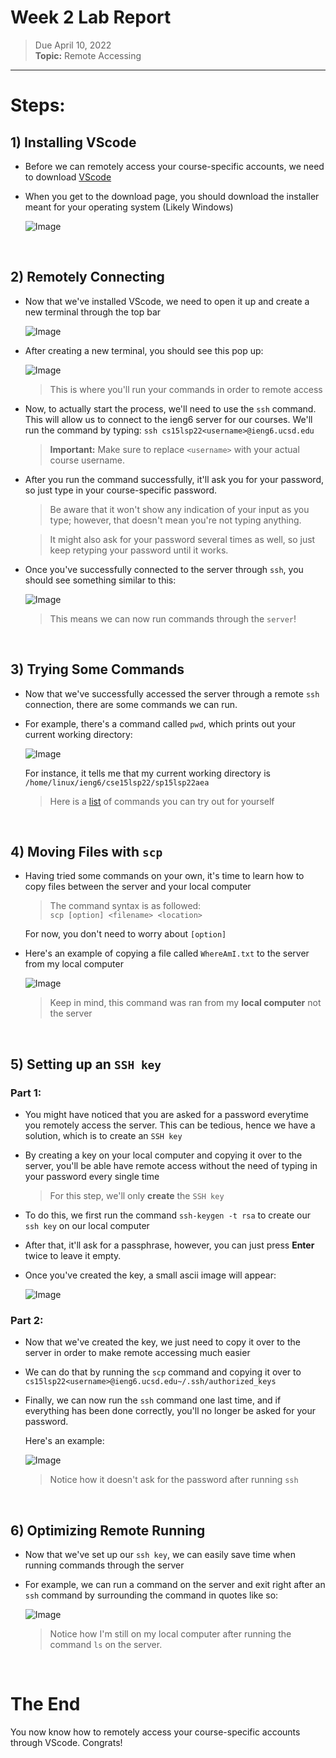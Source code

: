 # Week 2 Lab Report

> Due April 10, 2022 <br>
**Topic:** Remote Accessing

---
# **Steps:**

## **1)** Installing VScode

* Before we can remotely access your course-specific accounts, we need to download [VScode](https://code.visualstudio.com/download)
* When you get to the download page, you should download the installer meant for your operating system (Likely Windows)

    ![Image](Images/downloadVSC.png)


&nbsp;
## **2)** Remotely Connecting

* Now that we've installed VScode, we need to open it up and create a new terminal through the top bar

    ![Image](Images/newTerminal.png)

* After creating a new terminal, you should see this pop up:

    ![Image](Images/terminal.png) 
    > This is where you'll run your commands in order to remote access

* Now, to actually start the process, we'll need to use the `ssh` command.
    This will allow us to connect to the ieng6 server for our courses. We'll run the command by typing:
    `ssh cs15lsp22<username>@ieng6.ucsd.edu`
    
    > **Important:** Make sure to replace `<username>` with your actual course username.

* After you run the command successfully, it'll ask you for your password, so just type in your course-specific password.
    
    > Be aware that it won't show any indication of your input as you type; however, that doesn't mean you're not typing anything.

    > It might also ask for your password several times as well, so just keep retyping your password until it works.

* Once you've successfully connected to the server through `ssh`, you should see something similar to this:

    ![Image](Images/sshConnection.png) 
    > This means we can now run commands through the `server`!


&nbsp;
## **3)** Trying Some Commands

* Now that we've successfully accessed the server through a remote `ssh` connection, there are some commands we can run.

* For example, there's a command called `pwd`, which prints out your current working directory:

    ![Image](Images/pwdCommand.png)

    For instance, it tells me that my current working directory is `/home/linux/ieng6/cse15lsp22/sp15lsp22aea`
    
    > Here is a [list](http://mally.stanford.edu/~sr/computing/basic-unix.html) of commands you can try out for yourself


&nbsp;
## **4)** Moving Files with `scp`

* Having tried some commands on your own, it's time to learn how to copy files between the server and your local computer

    > The command syntax is as followed: <br> `scp [option] <filename> <location>`

    For now, you don't need to worry about `[option]`

* Here's an example of copying a file called `WhereAmI.txt` to the server from my local computer 

    ![Image](Images/scpCommand.png)

    > Keep in mind, this command was ran from my **local computer** not the server




&nbsp;
## **5)** Setting up an `SSH key`

### Part 1:

* You might have noticed that you are asked for a password everytime you remotely access the server. This can be tedious, hence we have a solution, which is to create an `SSH key`
* By creating a key on your local computer and copying it over to the server, you'll be able have remote access without the need of typing in your password every single time

    > For this step, we'll only **create** the `SSH key`

* To do this, we first run the command `ssh-keygen -t rsa` to create our `ssh key` on our local computer

* After that, it'll ask for a passphrase, however, you can just press **Enter** twice to leave it empty.

* Once you've created the key, a small ascii image will appear:

    ![Image](Images/sshKeyGenP1.png)

### Part 2:

* Now that we've created the key, we just need to copy it over to the server in order to make remote accessing much easier 

* We can do that by running the `scp` command and copying it over to `cs15lsp22<username>@ieng6.ucsd.edu~/.ssh/authorized_keys`

* Finally, we can now run the `ssh` command one last time, and if everything has been done correctly, you'll no longer be asked for your password.

    Here's an example:

    ![Image](Images/sshKeyGenP2.png)

    > Notice how it doesn't ask for the password after running `ssh`

&nbsp;
## **6)** Optimizing Remote Running

* Now that we've set up our `ssh key`, we can easily save time when running commands through the server

* For example, we can run a command on the server and exit right after an `ssh` command by surrounding the command in quotes like so:
    
    ![Image](Images/optimizedSSH.png)

    > Notice how I'm still on my local computer after running the command `ls` on the server.

&nbsp;
# The End
You now know how to remotely access your course-specific accounts through VScode. Congrats!

